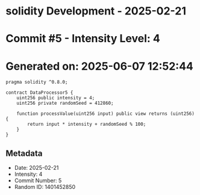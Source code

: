 ﻿# solidity Development - 2025-02-21
# Commit #5 - Intensity Level: 4
# Generated on: 2025-06-07 12:52:44
```solidity
pragma solidity ^0.8.0;

contract DataProcessor5 {
    uint256 public intensity = 4;
    uint256 private randomSeed = 412860;

    function processValue(uint256 input) public view returns (uint256) {
        return input * intensity + randomSeed % 100;
    }
}
```
## Metadata
- Date: 2025-02-21
- Intensity: 4
- Commit Number: 5
- Random ID: 1401452850
